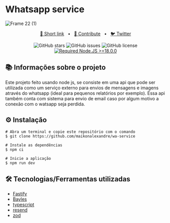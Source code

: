 # Whatsapp service

![Frame 22 (1)](https://github.com/maikonalexandre/wa-service/assets/86725282/67c14a42-fad4-479d-a882-236edf188afa)

<div align="center">
<p></p>

<a href="https://whatsemogi.vercel.app/">🚀 Short link</a>
<span>&nbsp;&nbsp;•&nbsp;&nbsp;</span>
<a href="#-getting-started">🤝 Contribute</a>
<span>&nbsp;&nbsp;•&nbsp;&nbsp;</span>
<a href="https://twitter.com/pheralb_">🐦 Twitter</a>

![GitHub stars](https://img.shields.io/github/stars/maikonalexandre/whatsemoji-extension)
![GitHub issues](https://img.shields.io/github/issues/maikonalexandre/whatsemoji-extension)
![GitHub license](https://img.shields.io/github/license/maikonalexandre/whatsemoji-extension)
[![Required Node.JS >=18.0.0](https://img.shields.io/static/v1?label=node&message=%20%3E=16.0.0&logo=node.js&color=3f893e)](https://nodejs.org/about/releases)

</div>

## 📚 Informações sobre o projeto
Este projeto feito usando node js, se consiste em uma api que pode ser utilizada como um serviço externo para envios de mensagens e imagens através do whatsapp (ideal para pequenos relatórios por exemplo). Essa api também conta com sistema para envio de email caso por algum motivo a conexão com o watsapp seja perdida.


## ⚙️ Instalação
```
# Abra um terminal e copie este repositório com o comando
$ git clone https://github.com/maikonalexandre/wa-service
```
```
# Instale as dependências
$ npm ci

# Inicie a aplicação
$ npm run dev
```

## 🛠️ Tecnologias/Ferramentas utilizadas

* [Fastify]()
* [Bayles]()
* [typescript]()
* [resend]()
* [zod]()



